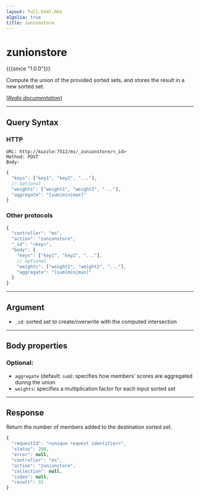 ```yaml
---
layout: full.html.hbs
algolia: true
title: zunionstore
---
```


# zunionstore

{{{since "1.0.0"}}}

Compute the union of the provided sorted sets, and stores the result in a new sorted set.

[[_Redis documentation_]](https://redis.io/commands/zunionstore)

---

## Query Syntax

### HTTP

```http
URL: http://kuzzle:7512/ms/_zunionstore/<_id>
Method: POST  
Body:
```

```javascript
{
  "keys": ["key1", "key2", "..."],
  // optional
  "weights": ["weight1", "weight2", "..."],
  "aggregate": "[sum|min|max]"
}
```

### Other protocols

```js
{
  "controller": "ms",
  "action": "zunionstore",
  "_id": "<key>",
  "body": {
    "keys": ["key1", "key2", "..."],
    // optional
    "weights": ["weight1", "weight2", "..."],
    "aggregate": "[sum|min|max]"
  }
}
```

---

## Argument

* `_id`: sorted set to create/overwrite with the computed intersection

---

## Body properties

### Optional:

* `aggregate` (default: `sum`): specifies how members' scores are aggregated during the union
* `weights`: specifies a multiplication factor for each input sorted set

---

## Response

Return the number of members added to the destination sorted set.

```javascript
{
  "requestId": "<unique request identifier>",
  "status": 200,
  "error": null,
  "controller": "ms",
  "action": "zunionstore",
  "collection": null,
  "index": null,
  "result": 31
}
```
